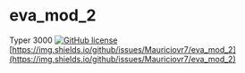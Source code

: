 # eva_mod_2
Typer 3000
[![GitHub license](https://img.shields.io/github/license/Mauriciovr7/eva_mod_2?color=orange&label=Clasificación&logo=plastic&logoColor=green&style=plastic)](https://github.com/Mauriciovr7/eva_mod_2)
[https://img.shields.io/github/issues/Mauriciovr7/eva_mod_2](https://img.shields.io/github/issues/Mauriciovr7/eva_mod_2)
